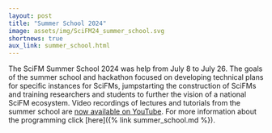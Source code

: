 ```yaml
---
layout: post
title: "Summer School 2024"
image: assets/img/SciFM24_summer_school.svg
shortnews: true
aux_link: summer_school.html
---
```

The SciFM Summer School 2024 was help from July 8 to July 26. 
The goals of the summer school and hackathon focused on developing technical plans for specific instances for SciFMs, jumpstarting the construction of SciFMs and training researchers and students to further the vision of a national SciFM ecosystem.
Video recordings of lectures and tutorials from the summer school are [now available on YouTube](https://www.youtube.com/playlist?list=PLsj5XvRxIfBsidAL86ZXx8IJrp27MWe17). 
For more information about the programming click [here]({% link summer_school.md %}).